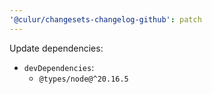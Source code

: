 ```yaml
---
'@culur/changesets-changelog-github': patch
---
```


Update dependencies:

- `devDependencies`:
  - `@types/node@^20.16.5`
